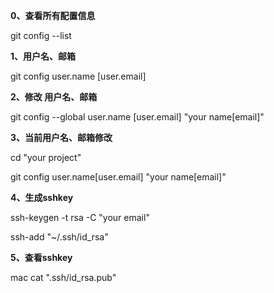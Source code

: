**0、查看所有配置信息**

git config --list

**1、用户名、邮箱**

git config user.name [user.email]

**2、修改 用户名、邮箱**

git config --global user.name [user.email]  "your name[email]"

**3、当前用户名、邮箱修改**

cd  "your project"

git config user.name[user.email] "your name[email]"

**4、生成sshkey**

ssh-keygen -t rsa -C "your email"

ssh-add "~/.ssh/id_rsa"

**5、查看sshkey**

mac   cat ".ssh/id_rsa.pub"